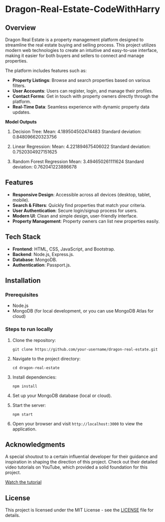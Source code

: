 # Dragon-Real-Estate-CodeWithHarry

## Overview

Dragon Real Estate is a property management platform designed to streamline the real estate buying and selling process. This project utilizes modern web technologies to create an intuitive and easy-to-use interface, making it easier for both buyers and sellers to connect and manage properties.

The platform includes features such as:
- **Property Listings**: Browse and search properties based on various filters.
- **User Accounts**: Users can register, login, and manage their profiles.
- **Contact Forms**: Get in touch with property owners directly through the platform.
- **Real-Time Data**: Seamless experience with dynamic property data updates.

**Model Outputs**

1. Decision Tree:
    Mean:  4.189504502474483
    Standard deviation:  0.848096620323756

2. Linear Regression:
    Mean:  4.221894675406022
    Standard deviation:  0.7520304927151625

3. Random Forest Regression
    Mean:  3.494650261111624
    Standard deviation:  0.762041223886678

## Features

- **Responsive Design**: Accessible across all devices (desktop, tablet, mobile).
- **Search & Filters**: Quickly find properties that match your criteria.
- **User Authentication**: Secure login/signup process for users.
- **Modern UI**: Clean and simple design, user-friendly interface.
- **Property Management**: Property owners can list new properties easily.

## Tech Stack

- **Frontend**: HTML, CSS, JavaScript, and Bootstrap.
- **Backend**: Node.js, Express.js.
- **Database**: MongoDB.
- **Authentication**: Passport.js.

## Installation

### Prerequisites

- Node.js
- MongoDB (for local development, or you can use MongoDB Atlas for cloud)

### Steps to run locally

1. Clone the repository:
   ```
   git clone https://github.com/your-username/dragon-real-estate.git
   ```

2. Navigate to the project directory:
   ```
   cd dragon-real-estate
   ```

3. Install dependencies:
   ```
   npm install
   ```

4. Set up your MongoDB database (local or cloud).

5. Start the server:
   ```
   npm start
   ```

6. Open your browser and visit `http://localhost:3000` to view the application.

## Acknowledgments

A special shoutout to a certain influential developer for their guidance and inspiration in shaping the direction of this project. Check out their detailed video tutorials on YouTube, which provided a solid foundation for this project.

[Watch the tutorial](https://www.youtube.com/watch?v=iIkJrwVUl1c&ab_channel=CodeWithHarry)

## License

This project is licensed under the MIT License - see the [LICENSE](LICENSE) file for details.
